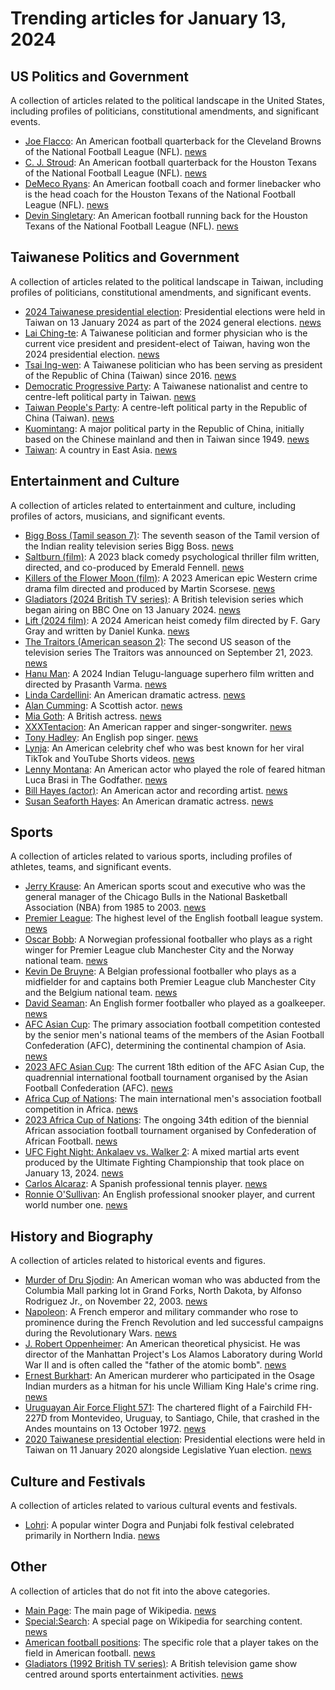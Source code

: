 # Trending articles for January 13, 2024

## US Politics and Government
A collection of articles related to the political landscape in the United States, including profiles of politicians, constitutional amendments, and significant events.

- [Joe Flacco](https://en.wikipedia.org/wiki/Joe_Flacco): An American football quarterback for the Cleveland Browns of the National Football League (NFL). [news](https://www.bing.com/news/search?q=Joe+Flacco)
- [C. J. Stroud](https://en.wikipedia.org/wiki/C._J._Stroud): An American football quarterback for the Houston Texans of the National Football League (NFL). [news](https://www.bing.com/news/search?q=C._J._Stroud)
- [DeMeco Ryans](https://en.wikipedia.org/wiki/DeMeco_Ryans): An American football coach and former linebacker who is the head coach for the Houston Texans of the National Football League (NFL). [news](https://www.bing.com/news/search?q=DeMeco+Ryans)
- [Devin Singletary](https://en.wikipedia.org/wiki/Devin_Singletary): An American football running back for the Houston Texans of the National Football League (NFL). [news](https://www.bing.com/news/search?q=Devin+Singletary)

## Taiwanese Politics and Government
A collection of articles related to the political landscape in Taiwan, including profiles of politicians, constitutional amendments, and significant events.

- [2024 Taiwanese presidential election](https://en.wikipedia.org/wiki/2024_Taiwanese_presidential_election): Presidential elections were held in Taiwan on 13 January 2024 as part of the 2024 general elections. [news](https://www.bing.com/news/search?q=2024+Taiwanese+presidential_election)
- [Lai Ching-te](https://en.wikipedia.org/wiki/Lai_Ching-te): A Taiwanese politician and former physician who is the current vice president and president-elect of Taiwan, having won the 2024 presidential election. [news](https://www.bing.com/news/search?q=Lai_Ching-te)
- [Tsai Ing-wen](https://en.wikipedia.org/wiki/Tsai_Ing-wen): A Taiwanese politician who has been serving as president of the Republic of China (Taiwan) since 2016. [news](https://www.bing.com/news/search?q=Tsai_Ing-wen)
- [Democratic Progressive Party](https://en.wikipedia.org/wiki/Democratic_Progressive_Party): A Taiwanese nationalist and centre to centre-left political party in Taiwan. [news](https://www.bing.com/news/search?q=Democratic_Progressive_Party)
- [Taiwan People's Party](https://en.wikipedia.org/wiki/Taiwan_People's_Party): A centre-left political party in the Republic of China (Taiwan). [news](https://www.bing.com/news/search?q=Taiwan_People's_Party)
- [Kuomintang](https://en.wikipedia.org/wiki/Kuomintang): A major political party in the Republic of China, initially based on the Chinese mainland and then in Taiwan since 1949. [news](https://www.bing.com/news/search?q=Kuomintang)
- [Taiwan](https://en.wikipedia.org/wiki/Taiwan): A country in East Asia. [news](https://www.bing.com/news/search?q=Taiwan)

## Entertainment and Culture
A collection of articles related to entertainment and culture, including profiles of actors, musicians, and significant events.

- [Bigg Boss (Tamil season 7)](https://en.wikipedia.org/wiki/Bigg_Boss_(Tamil_season_7)): The seventh season of the Tamil version of the Indian reality television series Bigg Boss. [news](https://www.bing.com/news/search?q=Bigg_Boss_(Tamil_season_7))
- [Saltburn (film)](https://en.wikipedia.org/wiki/Saltburn_(film)): A 2023 black comedy psychological thriller film written, directed, and co-produced by Emerald Fennell. [news](https://www.bing.com/news/search?q=Saltburn_(film))
- [Killers of the Flower Moon (film)](https://en.wikipedia.org/wiki/Killers_of_the_Flower_Moon_(film)): A 2023 American epic Western crime drama film directed and produced by Martin Scorsese. [news](https://www.bing.com/news/search?q=Killers_of_the_Flower_Moon_(film))
- [Gladiators (2024 British TV series)](https://en.wikipedia.org/wiki/Gladiators_(2024_British_TV_series)): A British television series which began airing on BBC One on 13 January 2024. [news](https://www.bing.com/news/search?q=Gladiators_(2024_British_TV_series))
- [Lift (2024 film)](https://en.wikipedia.org/wiki/Lift_(2024_film)): A 2024 American heist comedy film directed by F. Gary Gray and written by Daniel Kunka. [news](https://www.bing.com/news/search?q=Lift_(2024_film))
- [The Traitors (American season 2)](https://en.wikipedia.org/wiki/The_Traitors_(American_season_2)): The second US season of the television series The Traitors was announced on September 21, 2023. [news](https://www.bing.com/news/search?q=The_Traitors_(American_season_2))
- [Hanu Man](https://en.wikipedia.org/wiki/Hanu_Man): A 2024 Indian Telugu-language superhero film written and directed by Prasanth Varma. [news](https://www.bing.com/news/search?q=Hanu_Man)
- [Linda Cardellini](https://en.wikipedia.org/wiki/Linda_Cardellini): An American dramatic actress. [news](https://www.bing.com/news/search?q=Linda_Cardellini)
- [Alan Cumming](https://en.wikipedia.org/wiki/Alan_Cumming): A Scottish actor. [news](https://www.bing.com/news/search?q=Alan_Cumming)
- [Mia Goth](https://en.wikipedia.org/wiki/Mia_Goth): A British actress. [news](https://www.bing.com/news/search?q=Mia_Goth)
- [XXXTentacion](https://en.wikipedia.org/wiki/XXXTentacion): An American rapper and singer-songwriter. [news](https://www.bing.com/news/search?q=XXXTentacion)
- [Tony Hadley](https://en.wikipedia.org/wiki/Tony_Hadley): An English pop singer. [news](https://www.bing.com/news/search?q=Tony_Hadley)
- [Lynja](https://en.wikipedia.org/wiki/Lynja): An American celebrity chef who was best known for her viral TikTok and YouTube Shorts videos. [news](https://www.bing.com/news/search?q=Lynja)
- [Lenny Montana](https://en.wikipedia.org/wiki/Lenny_Montana): An American actor who played the role of feared hitman Luca Brasi in The Godfather. [news](https://www.bing.com/news/search?q=Lenny_Montana)
- [Bill Hayes (actor)](https://en.wikipedia.org/wiki/Bill_Hayes_(actor)): An American actor and recording artist. [news](https://www.bing.com/news/search?q=Bill_Hayes_(actor))
- [Susan Seaforth Hayes](https://en.wikipedia.org/wiki/Susan_Seaforth_Hayes): An American dramatic actress. [news](https://www.bing.com/news/search?q=Susan_Seaforth_Hayes)

## Sports
A collection of articles related to various sports, including profiles of athletes, teams, and significant events.

- [Jerry Krause](https://en.wikipedia.org/wiki/Jerry_Krause): An American sports scout and executive who was the general manager of the Chicago Bulls in the National Basketball Association (NBA) from 1985 to 2003. [news](https://www.bing.com/news/search?q=Jerry_Krause)
- [Premier League](https://en.wikipedia.org/wiki/Premier_League): The highest level of the English football league system. [news](https://www.bing.com/news/search?q=Premier_League)
- [Oscar Bobb](https://en.wikipedia.org/wiki/Oscar_Bobb): A Norwegian professional footballer who plays as a right winger for Premier League club Manchester City and the Norway national team. [news](https://www.bing.com/news/search?q=Oscar_Bobb)
- [Kevin De Bruyne](https://en.wikipedia.org/wiki/Kevin_De_Bruyne): A Belgian professional footballer who plays as a midfielder for and captains both Premier League club Manchester City and the Belgium national team. [news](https://www.bing.com/news/search?q=Kevin_De_Bruyne)
- [David Seaman](https://en.wikipedia.org/wiki/David_Seaman): An English former footballer who played as a goalkeeper. [news](https://www.bing.com/news/search?q=David_Seaman)
- [AFC Asian Cup](https://en.wikipedia.org/wiki/AFC_Asian_Cup): The primary association football competition contested by the senior men's national teams of the members of the Asian Football Confederation (AFC), determining the continental champion of Asia. [news](https://www.bing.com/news/search?q=AFC_Asian_Cup)
- [2023 AFC Asian Cup](https://en.wikipedia.org/wiki/2023_AFC_Asian_Cup): The current 18th edition of the AFC Asian Cup, the quadrennial international football tournament organised by the Asian Football Confederation (AFC). [news](https://www.bing.com/news/search?q=2023_AFC_Asian_Cup)
- [Africa Cup of Nations](https://en.wikipedia.org/wiki/Africa_Cup_of_Nations): The main international men's association football competition in Africa. [news](https://www.bing.com/news/search?q=Africa_Cup_of_Nations)
- [2023 Africa Cup of Nations](https://en.wikipedia.org/wiki/2023_Africa_Cup_of_Nations): The ongoing 34th edition of the biennial African association football tournament organised by Confederation of African Football. [news](https://www.bing.com/news/search?q=2023_Africa_Cup_of_Nations)
- [UFC Fight Night: Ankalaev vs. Walker 2](https://en.wikipedia.org/wiki/UFC_Fight_Night:_Ankalaev_vs._Walker_2): A mixed martial arts event produced by the Ultimate Fighting Championship that took place on January 13, 2024. [news](https://www.bing.com/news/search?q=UFC_Fight_Night:_Ankalaev_vs._Walker_2)
- [Carlos Alcaraz](https://en.wikipedia.org/wiki/Carlos_Alcaraz): A Spanish professional tennis player. [news](https://www.bing.com/news/search?q=Carlos_Alcaraz)
- [Ronnie O'Sullivan](https://en.wikipedia.org/wiki/Ronnie_O'Sullivan): An English professional snooker player, and current world number one. [news](https://www.bing.com/news/search?q=Ronnie_O'Sullivan)

## History and Biography
A collection of articles related to historical events and figures.

- [Murder of Dru Sjodin](https://en.wikipedia.org/wiki/Murder_of_Dru_Sjodin): An American woman who was abducted from the Columbia Mall parking lot in Grand Forks, North Dakota, by Alfonso Rodriguez Jr., on November 22, 2003. [news](https://www.bing.com/news/search?q=Murder_of_Dru_Sjodin)
- [Napoleon](https://en.wikipedia.org/wiki/Napoleon): A French emperor and military commander who rose to prominence during the French Revolution and led successful campaigns during the Revolutionary Wars. [news](https://www.bing.com/news/search?q=Napoleon)
- [J. Robert Oppenheimer](https://en.wikipedia.org/wiki/J._Robert_Oppenheimer): An American theoretical physicist. He was director of the Manhattan Project's Los Alamos Laboratory during World War II and is often called the "father of the atomic bomb". [news](https://www.bing.com/news/search?q=J._Robert_Oppenheimer)
- [Ernest Burkhart](https://en.wikipedia.org/wiki/Ernest_Burkhart): An American murderer who participated in the Osage Indian murders as a hitman for his uncle William King Hale's crime ring. [news](https://www.bing.com/news/search?q=Ernest_Burkhart)
- [Uruguayan Air Force Flight 571](https://en.wikipedia.org/wiki/Uruguayan_Air_Force_Flight_571): The chartered flight of a Fairchild FH-227D from Montevideo, Uruguay, to Santiago, Chile, that crashed in the Andes mountains on 13 October 1972. [news](https://www.bing.com/news/search?q=Uruguayan_Air_Force_Flight_571)
- [2020 Taiwanese presidential election](https://en.wikipedia.org/wiki/2020_Taiwanese_presidential_election): Presidential elections were held in Taiwan on 11 January 2020 alongside Legislative Yuan election. [news](https://www.bing.com/news/search?q=2020_Taiwanese_presidential_election)

## Culture and Festivals
A collection of articles related to various cultural events and festivals.

- [Lohri](https://en.wikipedia.org/wiki/Lohri): A popular winter Dogra and Punjabi folk festival celebrated primarily in Northern India. [news](https://www.bing.com/news/search?q=Lohri)

## Other
A collection of articles that do not fit into the above categories.

- [Main Page](https://en.wikipedia.org/wiki/Main_Page): The main page of Wikipedia. [news](https://www.bing.com/news/search?q=Main_Page)
- [Special:Search](https://en.wikipedia.org/wiki/Special:Search): A special page on Wikipedia for searching content. [news](https://www.bing.com/news/search?q=Special:Search)
- [American football positions](https://en.wikipedia.org/wiki/American_football_positions): The specific role that a player takes on the field in American football. [news](https://www.bing.com/news/search?q=American_football_positions)
- [Gladiators (1992 British TV series)](https://en.wikipedia.org/wiki/Gladiators_(1992_British_TV_series)): A British television game show centred around sports entertainment activities. [news](https://www.bing.com/news/search?q=Gladiators_(1992_British_TV_series))
